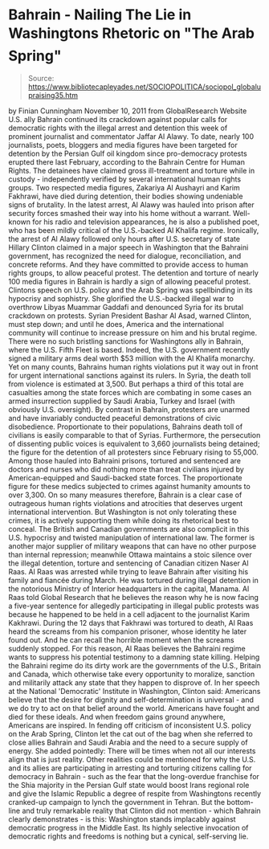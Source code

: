 # Bahrain - Nailing The Lie in Washingtons Rhetoric on "The Arab Spring"

> Source: https://www.bibliotecapleyades.net/SOCIOPOLITICA/sociopol_globalupraising35.htm

by Finian Cunningham
November 10, 2011
from
GlobalResearch Website
U.S. ally Bahrain continued its crackdown
against popular calls for democratic rights with the illegal arrest and
detention this week of prominent journalist and commentator Jaffar Al
Alawy.
To date, nearly 100 journalists, poets, bloggers and media figures have been
targeted for detention by the Persian Gulf oil kingdom since pro-democracy
protests erupted there last February, according to the Bahrain Centre for
Human Rights. The detainees have claimed gross ill-treatment and torture
while in custody - independently verified by several international human
rights groups.
Two respected media figures, Zakariya Al
Aushayri and Karim Fakhrawi, have died during detention, their
bodies showing undeniable signs of brutality.
In the latest arrest, Al Alawy was hauled into prison after security forces
smashed their way into his home without a warrant. Well-known for his radio
and television appearances, he is also a published poet, who has been mildly
critical of the U.S.-backed
Al Khalifa regime.
Ironically, the arrest of Al Alawy followed only hours after U.S. secretary
of state
Hillary Clinton claimed in a major
speech in Washington that the Bahraini government,
has recognized the need for dialogue,
reconciliation, and concrete reforms. And they have committed to provide
access to human rights groups, to allow peaceful protest.
The detention and torture of nearly 100 media
figures in Bahrain is hardly a sign of allowing peaceful protest.
Clintons speech on U.S. policy and the Arab Spring was spellbinding in its
hypocrisy and sophistry. She glorified the U.S.-backed illegal
war to overthrow Libyas Muammar Gaddafi
and denounced Syria for its brutal crackdown on protests.
Syrian President Bashar Al Asad, warned Clinton,
must step down; and until he does, America
and the international community will continue to increase pressure on
him and his brutal regime.
There were no such bristling sanctions for
Washingtons ally in Bahrain, where the U.S. Fifth Fleet is based.
Indeed, the U.S. government recently signed a
military arms deal worth $53 million with the Al Khalifa monarchy. Yet on
many counts, Bahrains human rights violations put it way out in front for
urgent international sanctions against its rulers.
In Syria, the death toll from violence is
estimated at 3,500. But perhaps a third of this total are casualties among
the state forces which are combating in some cases an armed insurrection
supplied by Saudi Arabia, Turkey and Israel (with obviously U.S. oversight).
By contrast in Bahrain, protesters are unarmed and have invariably conducted
peaceful demonstrations of civic disobedience. Proportionate to their
populations, Bahrains death toll of civilians is easily comparable to that
of Syrias. Furthermore, the persecution of dissenting public voices is
equivalent to 3,660 journalists being detained; the figure for the detention
of all protesters since February rising to 55,000.
Among those hauled into Bahraini prisons, tortured and sentenced are doctors
and nurses who did nothing more than treat civilians injured by
American-equipped and Saudi-backed state forces. The proportionate figure
for these medics subjected to crimes against humanity amounts to over 3,300.
On so many measures therefore, Bahrain is a clear case of outrageous human
rights violations and atrocities that deserves urgent international
intervention. But Washington is not only tolerating these crimes, it is
actively supporting them while doing its rhetorical best to conceal.
The British and Canadian governments are also complicit in this U.S.
hypocrisy and twisted manipulation of international law.
The former is another major supplier of military
weapons that can have no other purpose than internal repression; meanwhile
Ottawa maintains a stoic silence over the illegal detention, torture and
sentencing of Canadian citizen Naser Al Raas. Al Raas was arrested
while trying to leave Bahrain after visiting his family and fiancée during
March.
He was tortured during illegal detention in the notorious Ministry of
Interior headquarters in the capital, Manama.
Al Raas told Global Research that he believes
the reason why he is now facing a five-year sentence for allegedly
participating in illegal public protests was because he happened to be
held in a cell adjacent to the journalist Karim Kakhrawi.
During the 12 days that Fakhrawi was tortured to
death, Al Raas heard the screams from his companion prisoner, whose identity
he later found out. And he can recall the horrible moment when the screams
suddenly stopped. For this reason, Al Raas believes the Bahraini regime
wants to suppress his potential testimony to a damning state killing.
Helping the Bahraini regime do its dirty work are the governments of the
U.S., Britain and Canada, which otherwise take every opportunity to
moralize, sanction and militarily attack any state that they happen to
disprove of.
In her speech at the National 'Democratic' Institute in Washington,
Clinton said:
Americans believe that the desire for
dignity and self-determination is universal - and we do try to act on
that belief around the world. Americans have fought and died for these
ideals. And when freedom gains ground anywhere, Americans are inspired.
In fending off criticism of inconsistent U.S.
policy on the Arab Spring, Clinton let the cat out of the bag when she
referred to close allies Bahrain and Saudi Arabia and the need to a
secure supply of energy.
She added pointedly:
There will be times when not all our
interests align
that is just reality.
Other realities could be mentioned for why the
U.S. and its allies are participating in arresting and torturing citizens
calling for democracy in Bahrain - such as the fear that the long-overdue
franchise for the Shia majority in the Persian Gulf state would boost Irans
regional role and give the Islamic Republic a degree of respite from
Washingtons recently cranked-up campaign to lynch the government in Tehran.
But the bottom-line and truly remarkable reality that Clinton did not
mention - which Bahrain clearly demonstrates - is this:
Washington stands implacably against
democratic progress in the Middle East.
Its highly selective invocation of democratic
rights and freedoms is nothing but a cynical, self-serving lie.
